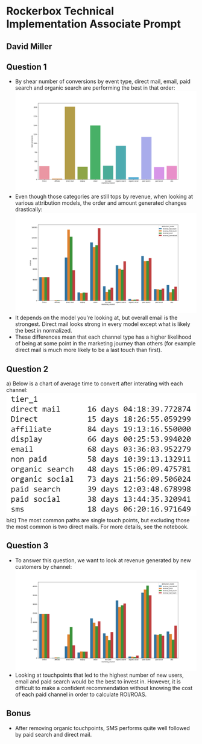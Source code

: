 # Rockerbox Technical Implementation Associate Prompt
## David Miller

## Question 1
* By shear number of conversions by event type, direct mail, email, paid search and organic search are performing the best in that order:
![](convs_by_channel.PNG)
* Even though those categories are still tops by revenue, when looking at various attribution models, the order and amount generated changes drastically:
![](revenue_by_channel.png)
* It depends on the model you're looking at, but overall email is the strongest. Direct mail looks strong in every model except what is likely the best in normalized.
* These differences mean that each channel type has a higher likelihood of being at some point in the marketing journey than others (for example direct mail is much more likely to be a last touch than first).

## Question 2
a) Below is a chart of average time to convert after interating with each channel:
![](conv_time_by_channel.PNG)
b/c) The most common paths are single touch points, but excluding those the most common is two direct mails. For more details, see the notebook.

## Question 3
* To answer this question, we want to look at revenue generated by new customers by channel:
![](new_revenue_by_channel.png)
* Looking at touchpoints that led to the highest number of new users, email and paid search would be the best to invest in. However, it is difficult to make a confident recommendation without knowing the cost of each paid channel in order to calculate ROI/ROAS.

## Bonus
* After removing organic touchpoints, SMS performs quite well followed by paid search and direct mail.
